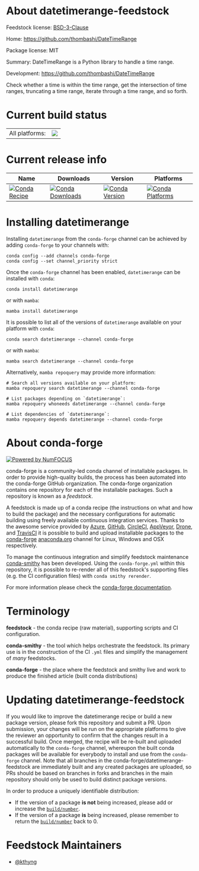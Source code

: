 About datetimerange-feedstock
=============================

Feedstock license: [BSD-3-Clause](https://github.com/conda-forge/datetimerange-feedstock/blob/main/LICENSE.txt)

Home: https://github.com/thombashi/DateTimeRange

Package license: MIT

Summary: DateTimeRange is a Python library to handle a time range.

Development: https://github.com/thombashi/DateTimeRange

Check whether a time is within the time range, get the intersection of time ranges,
truncating a time range, iterate through a time range, and so forth.


Current build status
====================


<table><tr><td>All platforms:</td>
    <td>
      <a href="https://dev.azure.com/conda-forge/feedstock-builds/_build/latest?definitionId=17200&branchName=main">
        <img src="https://dev.azure.com/conda-forge/feedstock-builds/_apis/build/status/datetimerange-feedstock?branchName=main">
      </a>
    </td>
  </tr>
</table>

Current release info
====================

| Name | Downloads | Version | Platforms |
| --- | --- | --- | --- |
| [![Conda Recipe](https://img.shields.io/badge/recipe-datetimerange-green.svg)](https://anaconda.org/conda-forge/datetimerange) | [![Conda Downloads](https://img.shields.io/conda/dn/conda-forge/datetimerange.svg)](https://anaconda.org/conda-forge/datetimerange) | [![Conda Version](https://img.shields.io/conda/vn/conda-forge/datetimerange.svg)](https://anaconda.org/conda-forge/datetimerange) | [![Conda Platforms](https://img.shields.io/conda/pn/conda-forge/datetimerange.svg)](https://anaconda.org/conda-forge/datetimerange) |

Installing datetimerange
========================

Installing `datetimerange` from the `conda-forge` channel can be achieved by adding `conda-forge` to your channels with:

```
conda config --add channels conda-forge
conda config --set channel_priority strict
```

Once the `conda-forge` channel has been enabled, `datetimerange` can be installed with `conda`:

```
conda install datetimerange
```

or with `mamba`:

```
mamba install datetimerange
```

It is possible to list all of the versions of `datetimerange` available on your platform with `conda`:

```
conda search datetimerange --channel conda-forge
```

or with `mamba`:

```
mamba search datetimerange --channel conda-forge
```

Alternatively, `mamba repoquery` may provide more information:

```
# Search all versions available on your platform:
mamba repoquery search datetimerange --channel conda-forge

# List packages depending on `datetimerange`:
mamba repoquery whoneeds datetimerange --channel conda-forge

# List dependencies of `datetimerange`:
mamba repoquery depends datetimerange --channel conda-forge
```


About conda-forge
=================

[![Powered by
NumFOCUS](https://img.shields.io/badge/powered%20by-NumFOCUS-orange.svg?style=flat&colorA=E1523D&colorB=007D8A)](https://numfocus.org)

conda-forge is a community-led conda channel of installable packages.
In order to provide high-quality builds, the process has been automated into the
conda-forge GitHub organization. The conda-forge organization contains one repository
for each of the installable packages. Such a repository is known as a *feedstock*.

A feedstock is made up of a conda recipe (the instructions on what and how to build
the package) and the necessary configurations for automatic building using freely
available continuous integration services. Thanks to the awesome service provided by
[Azure](https://azure.microsoft.com/en-us/services/devops/), [GitHub](https://github.com/),
[CircleCI](https://circleci.com/), [AppVeyor](https://www.appveyor.com/),
[Drone](https://cloud.drone.io/welcome), and [TravisCI](https://travis-ci.com/)
it is possible to build and upload installable packages to the
[conda-forge](https://anaconda.org/conda-forge) [anaconda.org](https://anaconda.org/)
channel for Linux, Windows and OSX respectively.

To manage the continuous integration and simplify feedstock maintenance
[conda-smithy](https://github.com/conda-forge/conda-smithy) has been developed.
Using the ``conda-forge.yml`` within this repository, it is possible to re-render all of
this feedstock's supporting files (e.g. the CI configuration files) with ``conda smithy rerender``.

For more information please check the [conda-forge documentation](https://conda-forge.org/docs/).

Terminology
===========

**feedstock** - the conda recipe (raw material), supporting scripts and CI configuration.

**conda-smithy** - the tool which helps orchestrate the feedstock.
                   Its primary use is in the construction of the CI ``.yml`` files
                   and simplify the management of *many* feedstocks.

**conda-forge** - the place where the feedstock and smithy live and work to
                  produce the finished article (built conda distributions)


Updating datetimerange-feedstock
================================

If you would like to improve the datetimerange recipe or build a new
package version, please fork this repository and submit a PR. Upon submission,
your changes will be run on the appropriate platforms to give the reviewer an
opportunity to confirm that the changes result in a successful build. Once
merged, the recipe will be re-built and uploaded automatically to the
`conda-forge` channel, whereupon the built conda packages will be available for
everybody to install and use from the `conda-forge` channel.
Note that all branches in the conda-forge/datetimerange-feedstock are
immediately built and any created packages are uploaded, so PRs should be based
on branches in forks and branches in the main repository should only be used to
build distinct package versions.

In order to produce a uniquely identifiable distribution:
 * If the version of a package **is not** being increased, please add or increase
   the [``build/number``](https://docs.conda.io/projects/conda-build/en/latest/resources/define-metadata.html#build-number-and-string).
 * If the version of a package **is** being increased, please remember to return
   the [``build/number``](https://docs.conda.io/projects/conda-build/en/latest/resources/define-metadata.html#build-number-and-string)
   back to 0.

Feedstock Maintainers
=====================

* [@kthyng](https://github.com/kthyng/)

